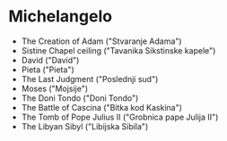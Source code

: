 # Michelangelo
- The Creation of Adam ("Stvaranje Adama")
- Sistine Chapel ceiling ("Tavanika Sikstinske kapele")
- David ("David")
- Pieta ("Pieta")
- The Last Judgment ("Poslednji sud")
- Moses ("Mojsije")
- The Doni Tondo ("Doni Tondo")
- The Battle of Cascina ("Bitka kod Kaskina")
- The Tomb of Pope Julius II ("Grobnica pape Julija II")
- The Libyan Sibyl ("Libijska Sibila")